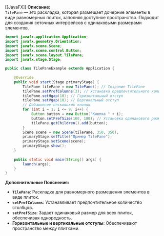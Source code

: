 [[JavaFX]]
**Описание:**  
`TilePane` — это раскладка, которая размещает дочерние элементы в виде равномерных плиток, заполняя доступное пространство. Подходит для создания сеточных интерфейсов с одинаковыми размерами элементов.

```java ignore
import javafx.application.Application;
import javafx.geometry.Orientation;
import javafx.scene.Scene;
import javafx.scene.control.Button;
import javafx.scene.layout.TilePane;
import javafx.stage.Stage;

public class TilePaneExample extends Application {
    
    @Override
    public void start(Stage primaryStage) {
        TilePane tilePane = new TilePane(); // Создание TilePane
        tilePane.setPrefColumns(3); // Установка предпочтительного количества столбцов
        tilePane.setHgap(10); // Горизонтальный отступ
        tilePane.setVgap(10); // Вертикальный отступ
        // Добавление нескольких кнопок
        for (int i = 1; i <= 9; i++) {
            Button button = new Button("Кнопка " + i);
            button.setPrefSize(100, 100); // Установка одинакового размера для всех кнопок
            tilePane.getChildren().add(button);
        }
        Scene scene = new Scene(tilePane, 350, 350);
        primaryStage.setTitle("Пример TilePane");
        primaryStage.setScene(scene);
        primaryStage.show();
    }
    
    public static void main(String[] args) {
        launch(args);
    }
}
```

**Дополнительные Пояснения:**

- **`TilePane`**: Раскладка для равномерного размещения элементов в виде плиток.
- **`setPrefColumns`**: Устанавливает предпочтительное количество столбцов.
- **`setPrefSize`**: Задает одинаковый размер для всех плиток, обеспечивая однородность.
- **Горизонтальные и вертикальные отступы**: Обеспечивают пространство между плитками.
